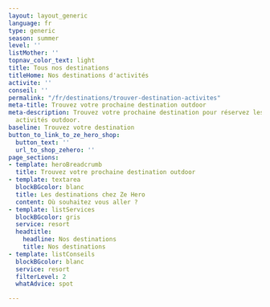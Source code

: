 ```yaml
---
layout: layout_generic
language: fr
type: generic
season: summer
level: ''
listMother: ''
topnav_color_text: light
title: Tous nos destinations
titleHome: Nos destinations d'activités
activite: ''
conseil: ''
permalink: "/fr/destinations/trouver-destination-activites"
meta-title: Trouvez votre prochaine destination outdoor
meta-description: Trouvez votre prochaine destination pour réservez les meilleurs
  activités outdoor.
baseline: Trouvez votre destination
button_to_link_to_ze_hero_shop:
  button_text: ''
  url_to_shop_zehero: ''
page_sections:
- template: heroBreadcrumb
  title: Trouvez votre prochaine destination outdoor
- template: textarea
  blockBGcolor: blanc
  title: Les destinations chez Ze Hero
  content: Où souhaitez vous aller ?
- template: listServices
  blockBGcolor: gris
  service: resort
  headtitle:
    headline: Nos destinations
    title: Nos destinations
- template: listConseils
  blockBGcolor: blanc
  service: resort
  filterLevel: 2
  whatAdvice: spot

---
```

